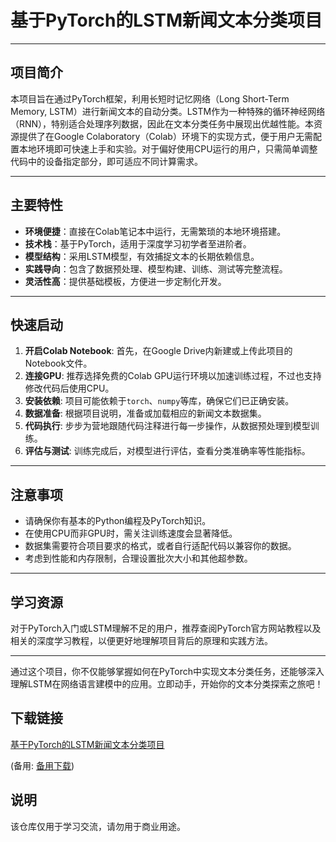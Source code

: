 # 基于PyTorch的LSTM新闻文本分类项目

---

## 项目简介

本项目旨在通过PyTorch框架，利用长短时记忆网络（Long Short-Term Memory, LSTM）进行新闻文本的自动分类。LSTM作为一种特殊的循环神经网络（RNN），特别适合处理序列数据，因此在文本分类任务中展现出优越性能。本资源提供了在Google Colaboratory（Colab）环境下的实现方式，便于用户无需配置本地环境即可快速上手和实验。对于偏好使用CPU运行的用户，只需简单调整代码中的设备指定部分，即可适应不同计算需求。

---

## 主要特性

- **环境便捷**：直接在Colab笔记本中运行，无需繁琐的本地环境搭建。
- **技术栈**：基于PyTorch，适用于深度学习初学者至进阶者。
- **模型结构**：采用LSTM模型，有效捕捉文本的长期依赖信息。
- **实践导向**：包含了数据预处理、模型构建、训练、测试等完整流程。
- **灵活性高**：提供基础模板，方便进一步定制化开发。

---

## 快速启动

1. **开启Colab Notebook**: 首先，在Google Drive内新建或上传此项目的Notebook文件。
2. **连接GPU**: 推荐选择免费的Colab GPU运行环境以加速训练过程，不过也支持修改代码后使用CPU。
3. **安装依赖**: 项目可能依赖于`torch`、`numpy`等库，确保它们已正确安装。
4. **数据准备**: 根据项目说明，准备或加载相应的新闻文本数据集。
5. **代码执行**: 步步为营地跟随代码注释进行每一步操作，从数据预处理到模型训练。
6. **评估与测试**: 训练完成后，对模型进行评估，查看分类准确率等性能指标。

---

## 注意事项

- 请确保你有基本的Python编程及PyTorch知识。
- 在使用CPU而非GPU时，需关注训练速度会显著降低。
- 数据集需要符合项目要求的格式，或者自行适配代码以兼容你的数据。
- 考虑到性能和内存限制，合理设置批次大小和其他超参数。

---

## 学习资源

对于PyTorch入门或LSTM理解不足的用户，推荐查阅PyTorch官方网站教程以及相关的深度学习教程，以便更好地理解项目背后的原理和实践方法。

---

通过这个项目，你不仅能够掌握如何在PyTorch中实现文本分类任务，还能够深入理解LSTM在网络语言建模中的应用。立即动手，开始你的文本分类探索之旅吧！

## 下载链接
[基于PyTorch的LSTM新闻文本分类项目](https://pan.quark.cn/s/0e61579c8535) 

(备用: [备用下载](https://pan.baidu.com/s/1VKxVFBqcXqzKBXXvtSSi2w?pwd=1234))

## 说明

该仓库仅用于学习交流，请勿用于商业用途。
